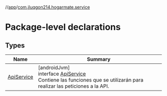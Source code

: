 //[app](../../index.md)/[com.jluqgon214.hogarmate.service](index.md)

# Package-level declarations

## Types

| Name | Summary |
|---|---|
| [ApiService](-api-service/index.md) | [androidJvm]<br>interface [ApiService](-api-service/index.md)<br>Contiene las funciones que se utilizarán para realizar las peticiones a la API. |
